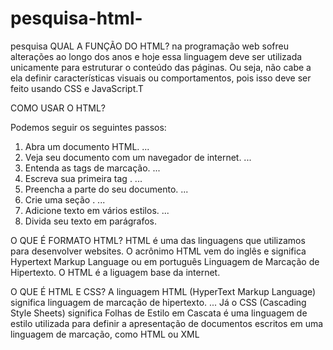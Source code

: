 # pesquisa-html-
pesquisa
QUAL A FUNÇÃO DO HTML?
 na programação web sofreu alterações ao longo dos anos e hoje essa linguagem deve ser utilizada unicamente para estruturar o conteúdo das páginas. Ou seja, não cabe a ela definir características visuais ou comportamentos, pois isso deve ser feito usando CSS e JavaScript.T

COMO USAR O HTML? 


Podemos seguir os seguintes passos:
1.	Abra um documento HTML. ...
2.	Veja seu documento com um navegador de internet. ...
3.	Entenda as tags de marcação. ...
4.	Escreva sua primeira tag <html>. ...
5.	Preencha a parte <head> do seu documento. ...
6.	Crie uma seção <body>. ...
7.	Adicione texto em vários estilos. ...
8.	Divida seu texto em parágrafos.



O QUE É FORMATO HTML?
HTML é uma das linguagens que utilizamos para desenvolver websites. O acrônimo HTML vem do inglês e significa Hypertext Markup Language ou em português Linguagem de Marcação de Hipertexto. O HTML é a liguagem base da internet.


O QUE É HTML E CSS?
A linguagem HTML (HyperText Markup Language) significa linguagem de marcação de hipertexto. ... Já o CSS (Cascading Style Sheets) significa Folhas de Estilo em Cascata é uma linguagem de estilo utilizada para definir a apresentação de documentos escritos em uma linguagem de marcação, como HTML ou XML
